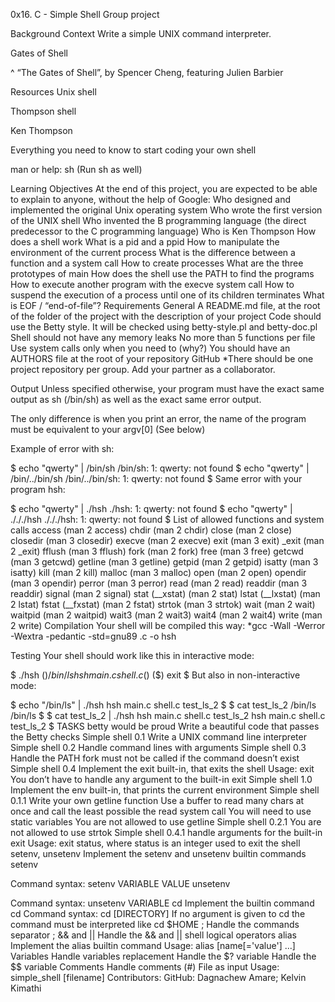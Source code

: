 0x16. C - Simple Shell
Group project

Background Context
Write a simple UNIX command interpreter.

Gates of Shell

^ “The Gates of Shell”, by Spencer Cheng, featuring Julien Barbier

Resources
Unix shell

Thompson shell

Ken Thompson

Everything you need to know to start coding your own shell

man or help: sh (Run sh as well)

Learning Objectives
At the end of this project, you are expected to be able to explain to anyone, without the help of Google:
Who designed and implemented the original Unix operating system
Who wrote the first version of the UNIX shell
Who invented the B programming language (the direct predecessor to the C programming language)
Who is Ken Thompson
How does a shell work
What is a pid and a ppid
How to manipulate the environment of the current process
What is the difference between a function and a system call
How to create processes
What are the three prototypes of main
How does the shell use the PATH to find the programs
How to execute another program with the execve system call
How to suspend the execution of a process until one of its children terminates
What is EOF / “end-of-file”?
Requirements
General
A README.md file, at the root of the folder of the project with the description of your project
Code should use the Betty style. It will be checked using betty-style.pl and betty-doc.pl
Shell should not have any memory leaks
No more than 5 functions per file
Use system calls only when you need to (why?)
You should have an AUTHORS file at the root of your repository
GitHub
*There should be one project repository per group. Add your partner as a collaborator.

Output
Unless specified otherwise, your program must have the exact same output as sh (/bin/sh) as well as the exact same error output.

The only difference is when you print an error, the name of the program must be equivalent to your argv[0] (See below)

Example of error with sh:

$ echo "qwerty" | /bin/sh
/bin/sh: 1: qwerty: not found
$ echo "qwerty" | /bin/../bin/sh
/bin/../bin/sh: 1: qwerty: not found
$
Same error with your program hsh:

$ echo "qwerty" | ./hsh
./hsh: 1: qwerty: not found
$ echo "qwerty" | ./././hsh
./././hsh: 1: qwerty: not found
$
List of allowed functions and system calls
access (man 2 access)
chdir (man 2 chdir)
close (man 2 close)
closedir (man 3 closedir)
execve (man 2 execve)
exit (man 3 exit)
_exit (man 2 _exit)
fflush (man 3 fflush)
fork (man 2 fork)
free (man 3 free)
getcwd (man 3 getcwd)
getline (man 3 getline)
getpid (man 2 getpid)
isatty (man 3 isatty)
kill (man 2 kill)
malloc (man 3 malloc)
open (man 2 open)
opendir (man 3 opendir)
perror (man 3 perror)
read (man 2 read)
readdir (man 3 readdir)
signal (man 2 signal)
stat (__xstat) (man 2 stat)
lstat (__lxstat) (man 2 lstat)
fstat (__fxstat) (man 2 fstat)
strtok (man 3 strtok)
wait (man 2 wait)
waitpid (man 2 waitpid)
wait3 (man 2 wait3)
wait4 (man 2 wait4)
write (man 2 write)
Compilation
Your shell will be compiled this way: *gcc -Wall -Werror -Wextra -pedantic -std=gnu89 .c -o hsh

Testing
Your shell should work like this in interactive mode:

$ ./hsh
($) /bin/ls
hsh main.c shell.c
($)
($) exit
$
But also in non-interactive mode:

$ echo "/bin/ls" | ./hsh
hsh main.c shell.c test_ls_2
$
$ cat test_ls_2
/bin/ls
/bin/ls
$
$ cat test_ls_2 | ./hsh
hsh main.c shell.c test_ls_2
hsh main.c shell.c test_ls_2
$
TASKS
betty would be proud
Write a beautiful code that passes the Betty checks
Simple shell 0.1
Write a UNIX command line interpreter
Simple shell 0.2
Handle command lines with arguments
Simple shell 0.3
Handle the PATH
fork must not be called if the command doesn’t exist
Simple shell 0.4
Implement the exit built-in, that exits the shell
Usage: exit
You don’t have to handle any argument to the built-in exit
Simple shell 1.0
Implement the env built-in, that prints the current environment
Simple shell 0.1.1
Write your own getline function
Use a buffer to read many chars at once and call the least possible the read system call
You will need to use static variables
You are not allowed to use getline
Simple shell 0.2.1
You are not allowed to use strtok
Simple shell 0.4.1
handle arguments for the built-in exit
Usage: exit status, where status is an integer used to exit the shell
setenv, unsetenv
Implement the setenv and unsetenv builtin commands
setenv

Command syntax: setenv VARIABLE VALUE
unsetenv

Command syntax: unsetenv VARIABLE
cd
Implement the builtin command cd
Command syntax: cd [DIRECTORY]
If no argument is given to cd the command must be interpreted like cd $HOME
;
Handle the commands separator ;
&& and ||
Handle the && and || shell logical operators
alias
Implement the alias builtin command
Usage: alias [name[='value'] ...]
Variables
Handle variables replacement
Handle the $? variable
Handle the $$ variable
Comments
Handle comments (#)
File as input
Usage: simple_shell [filename]
Contributors: GitHub: Dagnachew Amare; Kelvin Kimathi
